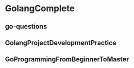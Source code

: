 # GolangComplete

## go-questions

## GolangProjectDevelopmentPractice

## GoProgrammingFromBeginnerToMaster
